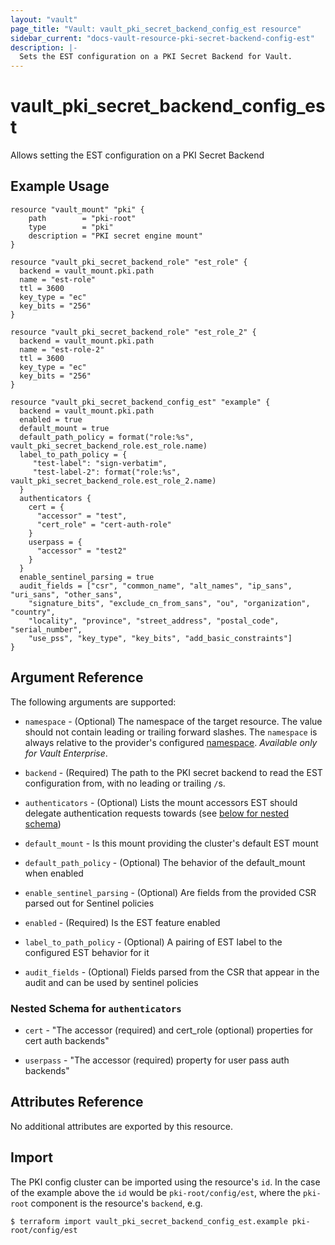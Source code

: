 ```yaml
---
layout: "vault"
page_title: "Vault: vault_pki_secret_backend_config_est resource"
sidebar_current: "docs-vault-resource-pki-secret-backend-config-est"
description: |-
  Sets the EST configuration on a PKI Secret Backend for Vault.
---
```


# vault\_pki\_secret\_backend\_config\_est

Allows setting the EST configuration on a PKI Secret Backend

## Example Usage

```hcl
resource "vault_mount" "pki" {
	path        = "pki-root"
	type        = "pki"
    description = "PKI secret engine mount"
}

resource "vault_pki_secret_backend_role" "est_role" {
  backend = vault_mount.pki.path
  name = "est-role"
  ttl = 3600
  key_type = "ec"
  key_bits = "256"
}

resource "vault_pki_secret_backend_role" "est_role_2" {
  backend = vault_mount.pki.path
  name = "est-role-2"
  ttl = 3600
  key_type = "ec"
  key_bits = "256"
}

resource "vault_pki_secret_backend_config_est" "example" {
  backend = vault_mount.pki.path
  enabled = true
  default_mount = true
  default_path_policy = format("role:%s", vault_pki_secret_backend_role.est_role.name)
  label_to_path_policy = {
     "test-label": "sign-verbatim",
     "test-label-2": format("role:%s", vault_pki_secret_backend_role.est_role_2.name)
  }
  authenticators { 
	cert = { 
      "accessor" = "test", 
      "cert_role" = "cert-auth-role" 
    } 
	userpass = { 
      "accessor" = "test2" 
    } 
  }
  enable_sentinel_parsing = true
  audit_fields = ["csr", "common_name", "alt_names", "ip_sans", "uri_sans", "other_sans",
    "signature_bits", "exclude_cn_from_sans", "ou", "organization", "country",
    "locality", "province", "street_address", "postal_code", "serial_number",
    "use_pss", "key_type", "key_bits", "add_basic_constraints"]
}
```

## Argument Reference

The following arguments are supported:

* `namespace` - (Optional) The namespace of the target resource.
  The value should not contain leading or trailing forward slashes.
  The `namespace` is always relative to the provider's configured [namespace](/docs/providers/vault/index.html#namespace).
  *Available only for Vault Enterprise*.

* `backend` - (Required) The path to the PKI secret backend to
  read the EST configuration from, with no leading or trailing `/`s.

* `authenticators` - (Optional) Lists the mount accessors EST should delegate authentication requests towards (see [below for nested schema](#nestedatt--authenticators))

* `default_mount` - Is this mount providing the cluster's default EST mount

* `default_path_policy` - (Optional) The behavior of the default_mount when enabled

* `enable_sentinel_parsing` - (Optional) Are fields from the provided CSR parsed out for Sentinel policies

* `enabled` - (Required) Is the EST feature enabled

* `label_to_path_policy` - (Optional) A pairing of EST label to the configured EST behavior for it

* `audit_fields` - (Optional) Fields parsed from the CSR that appear in the audit and can be used by sentinel policies

<a id="nestedatt--authenticators"></a>
### Nested Schema for `authenticators`

* `cert` - "The accessor (required) and cert_role (optional) properties for cert auth backends"

* `userpass` - "The accessor (required) property for user pass auth backends"

## Attributes Reference

No additional attributes are exported by this resource.

## Import

The PKI config cluster can be imported using the resource's `id`.
In the case of the example above the `id` would be `pki-root/config/est`,
where the `pki-root` component is the resource's `backend`, e.g.

```
$ terraform import vault_pki_secret_backend_config_est.example pki-root/config/est
```
